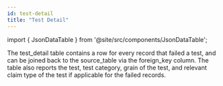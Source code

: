 ```yaml
---
id: test-detail
title: "Test Detail"
---
```


import { JsonDataTable } from '@site/src/components/JsonDataTable';

The test_detail table contains a row for every record that failed a test, and can be joined back to the source_table via the foreign_key column. The table also reports the test, test category, grain of the test, and relevant claim type of the test if applicable for the failed records.

<JsonDataTable jsonPath="nodes.model\.the_tuva_project\.data_profiling__test_detail.columns" />
